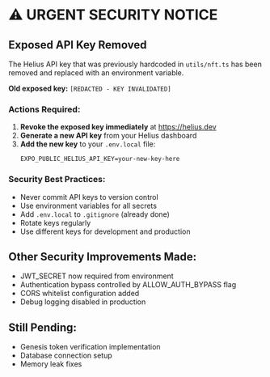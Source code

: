 # ⚠️ URGENT SECURITY NOTICE

## Exposed API Key Removed

The Helius API key that was previously hardcoded in `utils/nft.ts` has been removed and replaced with an environment variable.

**Old exposed key:** `[REDACTED - KEY INVALIDATED]`

### Actions Required:

1. **Revoke the exposed key immediately** at https://helius.dev
2. **Generate a new API key** from your Helius dashboard
3. **Add the new key** to your `.env.local` file:
   ```
   EXPO_PUBLIC_HELIUS_API_KEY=your-new-key-here
   ```

### Security Best Practices:
- Never commit API keys to version control
- Use environment variables for all secrets
- Add `.env.local` to `.gitignore` (already done)
- Rotate keys regularly
- Use different keys for development and production

## Other Security Improvements Made:
- JWT_SECRET now required from environment
- Authentication bypass controlled by ALLOW_AUTH_BYPASS flag
- CORS whitelist configuration added
- Debug logging disabled in production

## Still Pending:
- Genesis token verification implementation
- Database connection setup
- Memory leak fixes